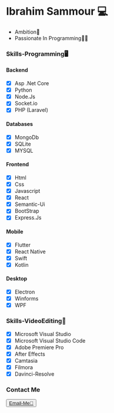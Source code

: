 <h1>Ibrahim Sammour 💻</h1>
<ul>
<li>Ambition🚀</li>
<li>Passionate In Programming👨‍💻</li>
</ul>

### Skills-Programming🖥

#### Backend
- [x] Asp .Net Core
- [x] Python
- [x] Node.Js
- [x] Socket.io
- [x] PHP (Laravel)

#### Databases
- [x] MongoDb
- [x] SQLite
- [x] MYSQL

#### Frontend

- [x] Html
- [x] Css
- [x] Javascript
- [x] React
- [x] Semantic-Ui
- [x] BootStrap
- [x] Express.Js

#### Mobile

- [x] Flutter
- [x] React Native
- [x] Swift
- [x] Kotlin

#### Desktop

- [x] Electron
- [x] Winforms
- [x] WPF

### Skills-VideoEditing🎥

- [x] Microsoft Visual Studio
- [x] Microsoft Visual Studio Code
- [x] Adobe Premiere Pro
- [x] After Effects
- [x] Camtasia
- [x] Filmora
- [x] Davinci-Resolve

### Contact Me

<p>
<button><a href="mailto:isammour@outlook.com">Email-Me📧</a></button>
</p>